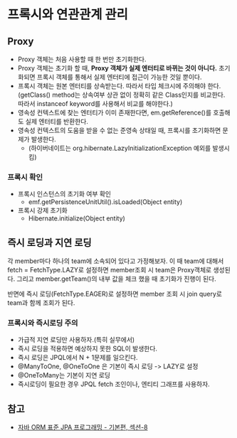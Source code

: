 # 프록시와 연관관계 관리

## Proxy
* Proxy 객체는 처음 사용할 때 한 번만 초기화한다.
* Proxy 객체는 초기화 할 때, **Proxy 객체가 실제 엔터티로 바뀌는 것이 아니다.** 초기화되면 프록시 객체를 통해서 실제 엔터티에 접근이 가능한 것일 뿐이다.
* 프록시 객체는 원본 엔터티를 상속받는다. 따라서 타입 체크시에 주의해야 한다.(getClass() method는 상속여부 상관 없이 정확히 같은 Class인지를 비교한다. 따라서 instanceof keyword를 사용해서 비교를 해야한다.)
* 영속성 컨텍스트에 찾는 엔터티가 이미 존재한다면, em.getReference()를 호출해도 실제 엔터티를 반환한다.
* 영속성 컨텍스트의 도움을 받을 수 없는 준영속 상태일 때, 프록시를 초기화하면 문제가 발생한다.
  * (하이버네이트는 org.hibernate.LazyInitializationException 예외를 발생시킴)


### 프록시 확인
* 프록시 인스턴스의 초기화 여부 확인
  * emf.getPersistenceUnitUtil().isLoaded(Object entity)
* 프록시 강제 초기화
  * Hibernate.initialize(Object entity)


## 즉시 로딩과 지연 로딩

각 member마다 하나의 team에 소속되어 있다고 가정해보자. 
이 때 team에 대해서 fetch = FetchType.LAZY로 설정하면 member조회 시 team은 Proxy객체로 생성된다. 그리고 member.getTeam()의 내부 값을 체크 했을 때 초기화가 진행이 된다.

반면에 즉시 로딩(FetchType.EAGER)로 설정하면 member 조회 시 join query로 team과 함께 조회가 된다.

### 프록시와 즉시로딩 주의

* 가급적 지연 로딩만 사용하자.(특히 실무에서)
* 즉시 로딩을 적용하면 예상하지 못한 SQL이 발생한다.
* 즉시 로딩은 JPQL에서 N + 1문제를 일으킨다.
* @ManyToOne, @OneToOne 은 기본이 즉시 로딩 -> LAZY로 설정
* @OneToMany는 기본이 지연 로딩
* 즉시로딩이 필요한 경우 JPQL fetch 조인이나, 엔티티 그래프를 사용하자.


## 참고
* [자바 ORM 표준 JPA 프로그래밍 - 기본편, 섹션-8](https://www.inflearn.com/course/ORM-JPA-Basic/dashboard)